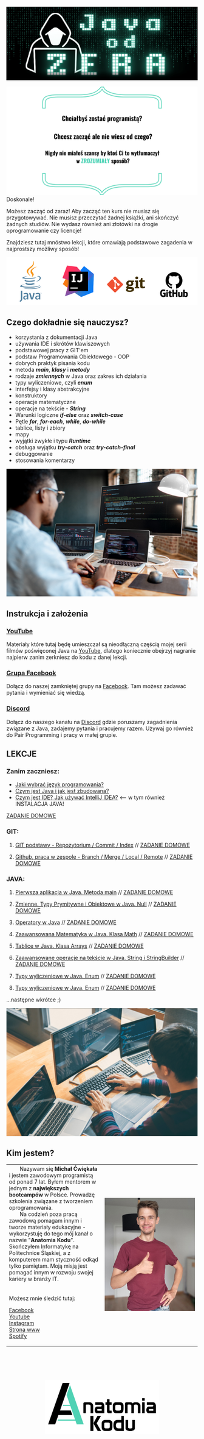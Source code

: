 <p align="center">
    <img src="docs/images/logo-jo0.png" width="800">
</p>

![opis](docs/images/java-repo-opis.png)
Doskonale! 

Możesz zacząć od zaraz! Aby zacząć ten kurs nie musisz się przygotowywać. Nie musisz przeczytać żadnej książki, ani skończyć żadnych studiów. Nie wydasz również ani złotówki na drogie oprogramowanie czy licencje! 

Znajdziesz tutaj mnóstwo lekcji, które omawiają podstawowe zagadenia w najprostszy możliwy sposób!    

![logo](docs/images/stack4.png)

## Czego dokładnie się nauczysz?
* korzystania z dokumentacji Java
* używania IDE i skrótów klawiszowych
* podstawowej pracy z GIT'em
* podstaw Programowania Obiektowego - OOP
* dobrych praktyk pisania kodu
* metoda ***main***, ***klasy*** i ***metody***
* rodzaje ***zmiennych*** w Java oraz zakres ich działania
* typy wyliczeniowe, czyli ***enum***
* interfejsy i klasy abstrakcyjne
* konstruktory
* operacje matematyczne
* operacje na tekście - ***String***
* Warunki logiczne ***if-else*** oraz ***switch-case***
* Pętle ***for***, ***for-each***, ***while***, ***do-while***
* tablice, listy i zbiory
* mapy
* wyjątki zwykłe i typu ***Runtime***
* obsługa wyjątku ***try-catch*** oraz ***try-catch-final***
* debuggowanie
* stosowania komentarzy

![zdjecie](docs/images/photo1.png)

## Instrukcja i założenia
### [YouTube](https://www.youtube.com/c/AnatomiaKodu)
Materiały które tutaj będę umieszczał są nieodłączną częścią mojej serii filmów poświęconej Java na [YouTube](https://www.youtube.com/c/AnatomiaKodu), dlatego koniecznie obejrzyj nagranie najpierw zanim zerkniesz do kodu z danej lekcji.

### [Grupa Facebook](https://www.facebook.com/groups/jak.zostac.programista.2)
Dołącz do naszej zamkniętej grupy na [Facebook](https://www.facebook.com/groups/jak.zostac.programista.2). Tam możesz zadawać pytania i wymieniać się wiedzą.

### [Discord](https://discord.gg/5BRYXqKr)
Dołącz do naszego kanału na [Discord](https://discord.gg/5BRYXqKr) gdzie poruszamy zagadnienia związane z Java, zadajemy pytania i pracujemy razem. Używaj go również do Pair Programming i pracy w małej grupie.

## LEKCJE
### Zanim zaczniesz:
- [Jaki wybrać język programowania?](https://www.youtube.com/watch?v=NvMyhQPUrbo&t=2s&ab_channel=AnatomiaKodu)
- [Czym jest Java i jak jest zbudowana?](https://www.youtube.com/watch?v=bfB4H61K2Lk&t=2s&ab_channel=AnatomiaKodu)
- [Czym jest IDE? Jak używać IntelliJ IDEA?](https://www.youtube.com/watch?v=cqtN7eLD5yU&t=234s&ab_channel=AnatomiaKodu) <-- w tym również INSTALACJA JAVA!

[ZADANIE DOMOWE](docs/zadanie/lekcja-ide.md)

### GIT:
1. [GIT podstawy - Repozytorium / Commit / Index](https://youtu.be/M5dx1Lc7I-I) // [ZADANIE DOMOWE](docs/zadanie/lekcja-git.md)

2. [Github, praca w zespole - Branch / Merge / Local / Remote](https://youtu.be/5q92gM-iNFg) // [ZADANIE DOMOWE](docs/zadanie/lekcja-github.md)

### JAVA:
1. [Pierwsza aplikacja w Java. Metoda main](https://youtu.be/5urFjZd2_9E) // [ZADANIE DOMOWE](docs/zadanie/lekcja1.md)

2. [Zmienne. Typy Prymitywne i Obiektowe w Java. Null](https://youtu.be/gBubcHlzKyg) // [ZADANIE DOMOWE](docs/zadanie/lekcja2.md)

3. [Operatory w Java](https://youtu.be/FNHousyhnaM) // [ZADANIE DOMOWE](docs/zadanie/lekcja3.md)

4. [Zaawansowana Matematyka w Java. Klasa Math](https://youtu.be/NTjzzFlAXvY) // [ZADANIE DOMOWE](docs/zadanie/lekcja4.md)

5. [Tablice w Java. Klasa Arrays](https://youtu.be/x1tNx84OTtM) // [ZADANIE DOMOWE](docs/zadanie/lekcja5.md)

6. [Zaawansowane operacje na tekście w Java. String i StringBuilder](https://youtu.be/w-5P480lnGI) // [ZADANIE DOMOWE](docs/zadanie/lekcja6.md)

7. [Typy wyliczeniowe w Java. Enum](https://youtu.be/CrZ_5F26E-E) // [ZADANIE DOMOWE](docs/zadanie/lekcja7.md)

8. [Typy wyliczeniowe w Java. Enum](https://youtu.be/KJuwSUXM18E) // [ZADANIE DOMOWE](docs/zadanie/lekcja8.md)

...następne wkrótce ;)

![zdjecie](docs/images/photo2.png)

## Kim jestem?
<table border="0">
  <tr>
    <td width="50%" valign="top">
&emsp;&emsp;Nazywam się <b>Michał Ćwiękała</b> i jestem zawodowym programistą od ponad 7 lat. Byłem mentorem w jednym z <b>największych bootcampów</b> w Polsce. Prowadzę szkolenia związane z tworzeniem oprogramowania. <br/>
&emsp;&emsp;Na codzień poza pracą zawodową pomagam innym i tworze materiały edukacyjne - wykorzystuję do tego mój kanał o nazwie "<b>Anatomia Kodu</b>". Skończyłem Informatykę na Politechnice Śląskiej, a z komputerem mam styczność odkąd tylko pamiętam. Moją misją jest pomagać innym w rozwoju swojej kariery w branży IT.
<br/><br/><br/>
Możesz mnie śledzić tutaj:

[Facebook](https://www.facebook.com/AnatomiaKodu)  
[Youtube](https://www.youtube.com/c/AnatomiaKodu)  
[Instagram](https://www.instagram.com/anatomiakodu/)  
[Strona www](https://anatomiakodu.pl/)  
[Spotify](https://open.spotify.com/show/3aXS6JAvx91eApuUZ9O7XA)
</td>
    <td><img src="./docs/images/MichalCwiekala.png"/></td>
  </tr>
</table>

<div style="padding: 30px; width: 800px"></div>
<p align="center">
    <img src="docs/images/logo-ak.png" width="300">
</p>